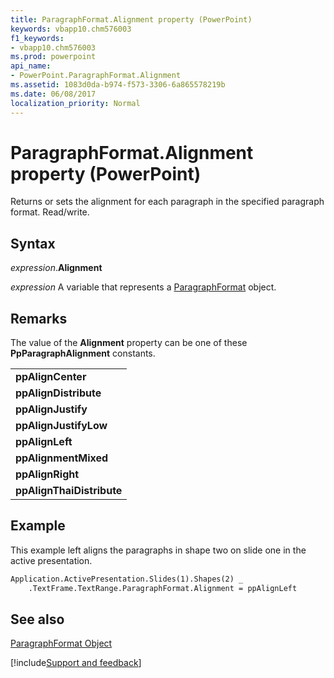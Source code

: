```yaml
---
title: ParagraphFormat.Alignment property (PowerPoint)
keywords: vbapp10.chm576003
f1_keywords:
- vbapp10.chm576003
ms.prod: powerpoint
api_name:
- PowerPoint.ParagraphFormat.Alignment
ms.assetid: 1083d0da-b974-f573-3306-6a865578219b
ms.date: 06/08/2017
localization_priority: Normal
---
```



# ParagraphFormat.Alignment property (PowerPoint)

Returns or sets the alignment for each paragraph in the specified paragraph format. Read/write.


## Syntax

_expression_.**Alignment**

 _expression_ A variable that represents a [ParagraphFormat](./PowerPoint.ParagraphFormat.md) object.


## Remarks

The value of the  **Alignment** property can be one of these **PpParagraphAlignment** constants.


||
|:-----|
|**ppAlignCenter**|
|**ppAlignDistribute**|
|**ppAlignJustify**|
|**ppAlignJustifyLow**|
|**ppAlignLeft**|
|**ppAlignmentMixed**|
|**ppAlignRight**|
|**ppAlignThaiDistribute**|

## Example

This example left aligns the paragraphs in shape two on slide one in the active presentation.


```vb
Application.ActivePresentation.Slides(1).Shapes(2) _
    .TextFrame.TextRange.ParagraphFormat.Alignment = ppAlignLeft
```


## See also


[ParagraphFormat Object](PowerPoint.ParagraphFormat.md)

[!include[Support and feedback](~/includes/feedback-boilerplate.md)]